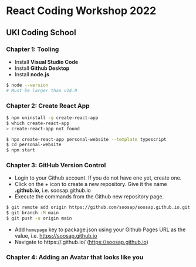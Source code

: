 # React Coding Workshop 2022
## UKI Coding School

### Chapter 1: Tooling

* Install **Visual Studio Code**
* Install **Github Desktop**
* Install **node.js**

```sh
$ node --version
# Must be larger than v14.0
```

### Chapter 2: Create React App

```sh
$ npm uninstall -g create-react-app
$ which create-react-app
> create-react-app not found

$ npx create-react-app personal-website --template typescript
$ cd personal-website
$ npm start
```

### Chapter 3: GitHub Version Control

* Login to your Github account. If you do not have one yet, create one.
* Click on the + icon to create a new repository. Give it the name **<username>.github.io**, i.e. soosap.github.io
* Execute the commands from the Github new repository page.

```sh
$ git remote add origin https://github.com/soosap/soosap.github.io.git
$ git branch -M main
$ git push -u origin main
```

* Add `homepage` key to package.json using your Github Pages URL as the value, i.e. https://soosap.github.io
* Navigate to https://<your-username>.github.io/ (https://soosap.github.io)

### Chapter 4: Adding an Avatar that looks like you




